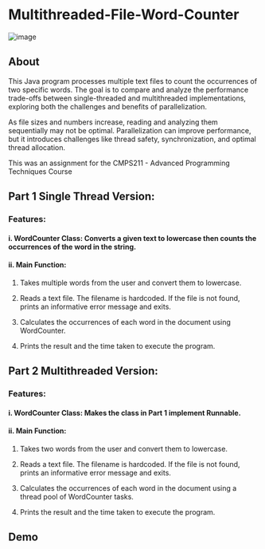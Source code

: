 # Multithreaded-File-Word-Counter

![image](https://github.com/user-attachments/assets/99356fab-8463-436b-90c6-8c6d9518d58c)

## About
This Java program processes multiple text files to count the occurrences of two specific words. The goal is to compare and analyze the performance trade-offs between single-threaded and multithreaded implementations, exploring both the challenges and benefits of parallelization.

As file sizes and numbers increase, reading and analyzing them sequentially may not be optimal. Parallelization can improve performance, but it introduces challenges like thread safety, synchronization, and optimal thread allocation.

This was an assignment for the CMPS211 - Advanced Programming Techniques Course

## Part 1 Single Thread Version:
### Features:

#### i. **WordCounter Class**: Converts a given text to lowercase then counts the occurrences of the word in the string.

#### ii. **Main Function**:

1. Takes multiple words from the user and convert them to lowercase.
   
2. Reads a text file. The filename is hardcoded. If the file is not found, prints an informative error message and exits.

3. Calculates the occurrences of each word in the document using WordCounter.
   
4. Prints the result and the time taken to execute the program.
   
## Part 2 Multithreaded Version:
### Features:

#### i. WordCounter Class: Makes the class in Part 1 implement Runnable.

#### ii. Main Function:

1. Takes two words from the user and convert them to lowercase.
   
2. Reads a text file. The filename is hardcoded. If the file is not found, prints an informative error message and exits.
   
3. Calculates the occurrences of each word in the document using a thread pool of WordCounter tasks.
   
4. Prints the result and the time taken to execute the program.

## Demo
